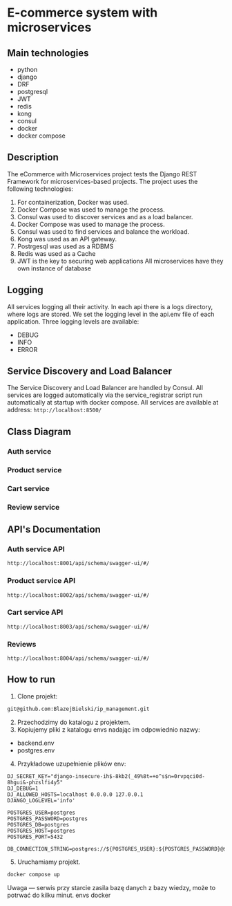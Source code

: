 # E-commerce system with microservices

## Main technologies
* python
* django
* DRF
* postgresql
* JWT
* redis
* kong
* consul
* docker
* docker compose

## Description

The eCommerce with Microservices project tests the Django REST Framework for microservices-based projects. 
The project uses the following technologies:
1. For containerization, Docker was used.
2. Docker Compose was used to manage the process.
3. Consul was used to discover services and as a load balancer.
4. Docker Compose was used to manage the process.
5. Consul was used to find services and balance the workload.
6. Kong was used as an API gateway.
7. Postrgesql was used as a RDBMS
8. Redis was used as a Cache
9. JWT is the key to securing web applications
All microservices have they own instance of database

## Logging
All services logging all their activity.
In each api there is a logs directory, where logs are stored. We set the logging level in the api.env file of each application. 
Three logging levels are available:
- DEBUG
- INFO
- ERROR

## Service Discovery and Load Balancer
The Service Discovery and Load Balancer are handled by Consul. 
All services are logged automatically via the service_registrar script run automatically at startup with docker compose.
All services are available at address:
```http://localhost:8500/```

## Class Diagram

### Auth service

### Product service

### Cart service

### Review service

## API's Documentation

### Auth service API

```http://localhost:8001/api/schema/swagger-ui/#/```

### Product service API

```http://localhost:8002/api/schema/swagger-ui/#/```
### Cart service API

```http://localhost:8003/api/schema/swagger-ui/#/```

### Reviews

```http://localhost:8004/api/schema/swagger-ui/#/```


## How to run

1. Clone projekt:

```bash
git@github.com:BlazejBielski/ip_management.git
```
2. Przechodzimy do katalogu z projektem.
3. Kopiujemy pliki z katalogu envs nadając im odpowiednio nazwy:
- backend.env
- postgres.env
4. Przykładowe uzupełnienie plików env:
```
DJ_SECRET_KEY="django-insecure-ih$-8kb2(_49%8t=+o^s$n=0rvpqci0d-8hgui&-phzslfi4y5"
DJ_DEBUG=1
DJ_ALLOWED_HOSTS=localhost 0.0.0.0 127.0.0.1
DJANGO_LOGLEVEL='info'
```
```
POSTGRES_USER=postgres
POSTGRES_PASSWORD=postgres
POSTGRES_DB=postgres
POSTGRES_HOST=postgres
POSTGRES_PORT=5432

DB_CONNECTION_STRING=postgres://${POSTGRES_USER}:${POSTGRES_PASSWORD}@${POSTGRES_HOST}:${POSTGRES_PORT}/${POSTGRES_DB}
```
5. Uruchamiamy projekt.

```bash
docker compose up
```
Uwaga — serwis przy starcie zasila bazę danych z bazy wiedzy, może to potrwać do kilku minut.
envs
docker